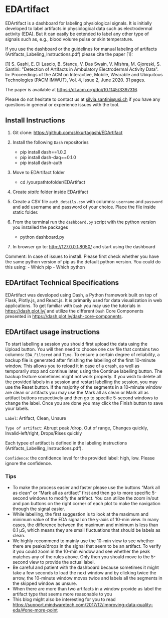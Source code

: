 
# EDArtifact 
EDArtifact is a dashboard for labeling physiological signals. It is initially developed to label artifacts in physiological data such as electrodermal activity (EDA). But it can easily be extended to label any other type of signals such as, e.g., blood volume pulse or skin temperature. 

If you use the dashboard or the guidelines for manual labeling of artifacts (Artifacts_Labeling_Instructions.pdf) please cite the paper [1]: 

[1] S. Gashi, E. Di Lascio, B. Stancu, V. Das Swain, V. Mishra, M. Gjoreski, S. Santini: "Detection of Artifacts in Ambulatory Electrodermal Activity Data". In:  Proceedings of the ACM on Interactive, Mobile, Wearable and Ubiquitous Technologies (PACM IMWUT), Vol. 4, Issue 2, June 2020. 31 pages. 

The paper is available at https://dl.acm.org/doi/10.1145/3397316. 

Please do not hesitate to contact us at silvia.santini@usi.ch if you have any questions in general or experience issues with the tool.


## Install Instructions

1. Git clone: https://github.com/shkurtagashi/EDArtifact

2. Install the following `Dash` repositories 

	- pip install dash==1.0.2  
	- pip install dash-daq==0.1.0
	- pip install dash-auth 

3. Move to EDArtifact folder
	- cd /yourpathtofolder/EDArtifact

4. Create *static* folder inside EDArtifact 

5. Create a CSV file `auth_details.csv` with columns: `username` and `password` and add username and password of your choice. 
Place the file inside static folder.


6. From the terminal run the `dashboard.py` script with the python version you installed the packages 

	- python dashboard.py

7. In browser go to: http://127.0.0.1:8050/ and start using the dashboard

Comment: In case of issues to install. Please first check whether you have the same python version of pip as the default python version. You could do this using:
	- Which pip
	- Which python


## EDArtifact Technical Specifications

EDArtifact was developed using Dash, a Python framework built on top of Flask, Plotly.js, and React.js. It is primarily used for data visualization in web applications. To get familiar with `Dash` you may use the tutorials in https://dash.plot.ly/ and utilize the different `Dash` Core Components presented in https://dash.plot.ly/dash-core-components. 


## EDArtifact usage instructions
To start labelling a session you should first upload the data using the Upload button. You will then need to choose one csv file that contains two columns: `EDA_Filtered` and `Time`. To ensure a certain degree of reliability, a backup ﬁle is generated after ﬁnishing the labelling of the first 10-minute window. This allows you to reload it in case of a crash, as well as temporarily stop and continue later, using the Continue labelling button. The backup feature sometimes might not work properly. If you wish to delete all the provided labels in a session and restart labelling the session, you may use the Reset button. If the majority of the segments in a 10-minute window are clean or artifacts you may use the Mark all as clean or Mark all as artifact buttons respectively and then go to specific 5-second windows to change the label. Once you are done you may click the Finish button to save your labels. 

`Label`: Artifact, Clean, Unsure

`Type of artifact`: Abrupt peak /drop, Out of range, Changes quickly, Invalid-left/right, Drops/Rises quickly

Each typee of artifact is defined in the labeling instructions (Artifacts_Labelling_Instructions.pdf).

`Confidence`: the confidence level for the provided label: high, low. Please ignore the confidence. 

### Tips 
-	To make the process easier and faster please use the buttons “Mark all as clean” or “Mark all as artifact” first and then go to more specific 5-second windows to modify the artifact. You can utilize the zoom in/out and pan buttons on the right corner of each plot to make the navigation through the signal easier. 
-	While labelling, the first suggestion is to look at the maximum and minimum value of the EDA signal on the y-axis of 10-min view. In many cases, the difference between the maximum and minimum is less than 0.1 μS, which means they are small fluctuations that should be labels as clean.
-	We highly recommend to mainly use the 10-min view to see whether there are peaks/drops in the signal that seem to be an artifact. To verify it you could zoom in the 10-min window and see whether the peak matches any of the rules above. Only then you should move to the 5-second view to provide the actual label.
-	Be careful and patient with the dashboard because sometimes it might take a few seconds to load the next window and by clicking twice the arrow, the 10-minute window moves twice and labels all the segments in the skipped window as unsure. 
-	When there are more than two artifacts in a window provide as label the artifact type that seems more reasonable to you
-	This blog might also be interesting for you to read  https://support.mindwaretech.com/2017/12/improving-data-quality-eda/#one-more-point



